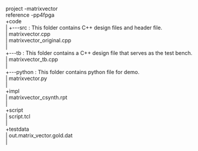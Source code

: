 project		-matrixvector  
reference	-pp4fpga  
+code  
|  	+---src							: This folder contains C++ design files and header file.  
	|       matrixvector.cpp  
	|       matrixvector_original.cpp  
	|  
	+---tb							: This folder contains a C++ design file that serves as the test bench.   
	|       matrixvector_tb.cpp  
	|    
	+---python						: This folder contains python file for demo.  
	|		matrixvector.py  
|  
+impl  
|	matrixvector_csynth.rpt  
|  
+script  
|	script.tcl  
|  
+testdata  
|	out.matrix_vector.gold.dat  
|  